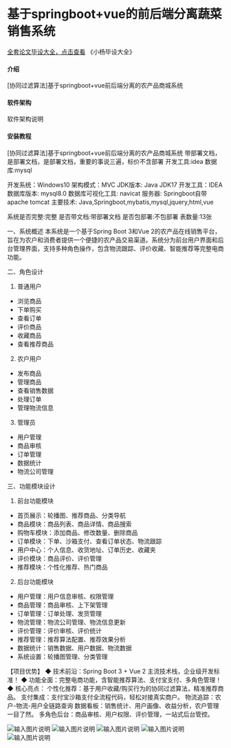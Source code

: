 # 基于springboot+vue的前后端分离蔬菜销售系统

[全套论文毕设大全，点击查看](https://www.yuque.com/yuqueyonghux32e1j/kxdc9g?#) 《小杨毕设大全》

#### 介绍
[协同过滤算法]基于springboot+vue前后端分离的农产品商城系统

#### 软件架构
软件架构说明


#### 安装教程
[协同过滤算法]基于springboot+vue前后端分离的农产品商城系统
带部署文档，是部署文档，是部署文档，重要的事说三遍，标价不含部署
开发工具:idea
数据库:mysql

开发系统：Windows10
架构模式：MVC
JDK版本: Java JDK17
开发工具：IDEA
数据库版本: mysql8.0
数据库可视化工具: navicat
服务器: Springboot自带 apache tomcat
主要技术:
Java,Springboot,mybatis,mysql,jquery,html,vue

系统是否完整:完整
是否带文档:带部署文档
是否包部署:不包部署
表数量:13张

一、系统概述
本系统是一个基于Spring Boot 3和Vue 2的农产品在线销售平台，旨在为农户和消费者提供一个便捷的农产品交易渠道。系统分为前台用户界面和后台管理界面，支持多种角色操作，包含物流跟踪、评价收藏、智能推荐等完整电商功能。

二、角色设计
1. 普通用户
- 浏览商品
- 下单购买
- 查看订单
- 评价商品
- 收藏商品
- 查看推荐商品

2. 农户用户
- 发布商品
- 管理商品
- 查看销售数据
- 处理订单
- 管理物流信息

3. 管理员
- 用户管理
- 商品审核
- 订单管理
- 数据统计
- 物流公司管理

三、功能模块设计

1. 前台功能模块
- 首页展示：轮播图、推荐商品、分类导航
- 商品模块：商品列表、商品详情、商品搜索
- 购物车模块：添加商品、修改数量、删除商品
- 订单模块：下单、沙箱支付、查看订单状态、物流跟踪
- 用户中心：个人信息、收货地址、订单历史、收藏夹
- 评价模块：商品评价、评价管理
- 推荐模块：个性化推荐、热门商品

2. 后台功能模块
- 用户管理：用户信息审核、权限管理
- 商品管理：商品审核、上下架管理
- 订单管理：订单处理、发货管理
- 物流管理：物流公司管理、物流信息更新
- 评价管理：评价审核、评价统计
- 推荐管理：推荐算法配置、推荐效果分析
- 数据统计：销售数据、用户数据、物流数据
- 系统设置：轮播图管理、分类管理

【项目优势】
◆ 技术前沿：Spring Boot 3 + Vue 2 主流技术栈，企业级开发标准！
◆ 功能全面：完整电商功能，含智能推荐算法、支付宝支付、多角色管理！
◆ 核心亮点：
个性化推荐：基于用户收藏/购买行为的协同过滤算法，精准推荐商品。
支付集成：支付宝沙箱支付全流程代码，轻松对接真实商户。
物流追踪：农户-物流-用户全链路查询
数据看板：销售统计、用户画像、收益分析，农户管理一目了然。
多角色后台：商品审核、用户权限、评价管理，一站式后台管控。


![输入图片说明](cc288c3bc74517ba742e2c4cc389425.png)
![输入图片说明](a7651cbe2641760a889aabf4a795803.png)
![输入图片说明](91959531f3b6a7e5dd9ec26409f8144.png)
![输入图片说明](8812434cf0db167800e30a46ef032d3.png)
![输入图片说明](c4e0407154274046ba43b5c44339458.png)

